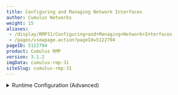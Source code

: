 ```yaml
---
title: Configuring and Managing Network Interfaces
author: Cumulus Networks
weight: 15
aliases:
 - /display/RMP31/Configuring+and+Managing+Network+Interfaces
 - /pages/viewpage.action?pageId=5122794
pageID: 5122794
product: Cumulus RMP
version: 3.1.2
imgData: cumulus-rmp-31
siteSlug: cumulus-rmp-31
---
```

<details>

`ifupdown` is the network interface manager for Cumulus RMP. Cumulus RMP
uses an updated version of this tool, `ifupdown2`.

For more information on network interfaces, see [Layer 1 and Switch Port
Attributes](/version/cumulus-rmp-31/Configuring-and-Managing-Network-Interfaces/Layer-1-and-Switch-Port-Attributes).

{{%notice info%}}

By default, `ifupdown` is quiet; use the verbose option `-v` when you
want to know what is going on when bringing an interface down or up.

{{%/notice%}}

## Commands</span>

  - ifdown

  - ifquery

  - ifreload

  - ifup

  - mako-render

## Man Pages</span>

  - man ifdown(8)

  - man ifquery(8)

  - man ifreload

  - man ifup(8)

  - man ifupdown-addons-interfaces(5)

  - man interfaces(5)

## Configuration Files</span>

  - /etc/network/interfaces

## Basic Commands</span>

To bring up an interface or apply changes to an existing interface, run:

    cumulus@switch:~$ sudo ifup <ifname>

To bring down a single interface, run:

    cumulus@switch:~$ sudo ifdown <ifname>

<summary>Runtime Configuration (Advanced) </summary>

<table>
<colgroup>
<col style="width: 100%" />
</colgroup>
<tbody>
<tr class="odd">
<td><p>{{%notice warning%}}</p>
<p>A runtime configuration is non-persistent, which means the configuration you create here does not persist after you reboot the switch.</p>
<p>{{%/notice%}}</p>
<p>To administratively bring an interface up or down, run:</p>
<pre><code>cumulus@switch:~$ sudo ip link set dev swp1 {up|down}</code></pre>
<p>{{%notice note%}}</p>
<p>If you specified <em>manual</em> as the address family, you must bring up that interface manually using <code>ifconfig</code>. For example, if you configured a bridge like this:</p>
<pre><code>auto bridge01
iface bridge01 inet manual</code></pre>
<p>You can only bring it up by running <code>ifconfig bridge01 up</code>.</p>
<p>{{%/notice%}}</p></td>
</tr>
</tbody>
</table>

{{%notice info%}}

`ifdown` always deletes logical interfaces after bringing them down. Use
the `--admin-state` option if you only want to administratively bring
the interface up or down.

{{%/notice%}}

To see the link and administrative state, use the `ip link show`
command:

    cumulus@switch:~$ ip link show dev swp1 
    3: swp1: <BROADCAST,MULTICAST,UP,LOWER_UP> mtu 1500 qdisc pfifo_fast state UP mode DEFAULT qlen 500
        link/ether 44:38:39:00:03:c1 brd ff:ff:ff:ff:ff:ff

In this example, swp1 is administratively UP and the physical link is UP
(LOWER\_UP flag). More information on interface administrative state and
physical state can be found in [this knowledge base
article](https://support.cumulusnetworks.com/hc/en-us/articles/202693826).

## <span id="src-5122794_ConfiguringandManagingNetworkInterfaces-classes" class="confluence-anchor-link"></span>ifupdown2 Interface Classes</span>

`ifupdown2` provides for the grouping of interfaces into separate
classes, where a class is simply a user-defined label used to group
interfaces that share a common function (like uplink, downlink or
compute). You specify classes in `/etc/network/interfaces`.

The most common class users are familiar with is *auto*, which you
configure like this:

    auto swp1
    iface swp1

You can add other classes using the *allow* prefix. For example, if you
have multiple interfaces used for uplinks, you can make up a class
called *uplinks:*

    auto swp1
    allow-uplink swp1
    iface swp1 inet static
        address 10.1.1.1/31
    auto swp2
    allow-uplink swp2
    iface swp2 inet static
        address 10.1.1.3/31

This allows you to perform operations on only these interfaces using the
--allow-uplinks option, or still use the `-a` options since these
interfaces are also in the auto class:

    cumulus@switch:~$ sudo ifup --allow=uplinks 
    cumulus@switch:~$ sudo ifreload -a 

### Bringing All auto Interfaces Up or Down</span>

You can easily bring up or down all interfaces marked with the common
`auto` class in `/etc/network/interfaces`. Use the `-a` option. For
further details, see individual man pages for `ifup(8)`, `ifdown(8)`,
`ifreload(8)`.

To administratively bring up all interfaces marked auto, run:

    cumulus@switch:~$ sudo ifup -a

To administratively bring down all interfaces marked auto, run:

    cumulus@switch:~$ sudo ifdown -a

To reload all network interfaces marked `auto`, use the `ifreload`
command, which is equivalent to running `ifdown` then `ifup`, the one
difference being that `ifreload` skips any configurations that didn't
change):

    cumulus@switch:~$ sudo ifreload -a

## Configuring a Loopback Interface</span>

Cumulus RMP has a loopback preconfigured in `/etc/network/interfaces`.
When the switch boots up, it has a loopback interface, called *lo*,
which is up and assigned an IP address of 127.0.0.1.

{{%notice tip%}}

The loopback interface *lo* must always be specified in
`/etc/network/interfaces` and must always be up.

{{%/notice%}}

<span id="src-5122794_ConfiguringandManagingNetworkInterfaces-ip"></span>

## ifupdown Behavior with Child Interfaces</span>

By default, `ifupdown` recognizes and uses any interface present on the
system - whether a VLAN, bond or physical interface - that is listed as
a dependent of an interface. You are not required to list them in the
`interfaces` file unless they need a specific configuration, for [MTU,
link speed, and so
forth](/version/cumulus-rmp-31/Configuring-and-Managing-Network-Interfaces/Layer-1-and-Switch-Port-Attributes).
And if you need to delete a child interface, you should delete all
references to that interface from the `interfaces` file.

For this example, swp1 and swp2 below do not need an entry in the
`interfaces` file. The following stanzas defined in
`/etc/network/interfaces` provide the exact same configuration:

<table>
<colgroup>
<col style="width: 50%" />
<col style="width: 50%" />
</colgroup>
<tbody>
<tr class="odd">
<td><p><strong>With Child Interfaces Defined</strong></p>
<pre><code>auto swp1
iface swp1
 
auto swp2
iface swp2
 
auto bridge
iface bridge
    bridge-vlan-aware yes
    bridge-ports swp1 swp2
    bridge-vids 1-100
    bridge-pvid 1
    bridge-stp on</code></pre></td>
<td><p><strong>Without Child Interfaces Defined</strong></p>
<pre><code>auto bridge
iface bridge
    bridge-vlan-aware yes
    bridge-ports swp1 swp2
    bridge-vids 1-100
    bridge-pvid 1
    bridge-stp on</code></pre></td>
</tr>
</tbody>
</table>

<summary>Bridge in Traditional Mode - Example </summary>

For this example, swp1.100 and swp2.100 below do not need an entry in
the `interfaces` file. The following stanzas defined in
`/etc/network/interfaces` provide the exact same configuration:

<table>
<colgroup>
<col style="width: 50%" />
<col style="width: 50%" />
</colgroup>
<tbody>
<tr class="odd">
<td><p><strong>With Child Interfaces Defined</strong></p>
<pre><code>auto swp1.100
iface swp1.100
 
auto swp2.100
iface swp2.100
 
auto br-100
iface br-100
    address 10.0.12.2/24
    address 2001:dad:beef::3/64
    bridge-ports swp1.100 swp2.100
    bridge-stp on</code></pre></td>
<td><p><strong>Without Child Interfaces Defined</strong></p>
<pre><code>auto br-100
iface br-100
    address 10.0.12.2/24
    address 2001:dad:beef::3/64
    bridge-ports swp1.100 swp2.100
    bridge-stp on</code></pre></td>
</tr>
</tbody>
</table>

For more information on the bridge in traditional mode vs the bridge in
VLAN-aware mode, please read [this knowledge base
article](https://support.cumulusnetworks.com/hc/en-us/articles/204909397).

## ifupdown2 Interface Dependencies</span>

`ifupdown2` understands interface dependency relationships. When `ifup`
and `ifdown` are run with all interfaces, they always run with all
interfaces in dependency order. When run with the interface list on the
command line, the default behavior is to not run with dependents. But if
there are any built-in dependents, they will be brought up or down.

To run with dependents when you specify the interface list, use the
`--with-depends` option. `--with-depends` walks through all dependents
in the dependency tree rooted at the interface you specify. Consider the
following example configuration:

    auto bond1
    iface bond1
        address 100.0.0.2/16
        bond-slaves swp29 swp30
        bond-mode 802.3ad
        bond-miimon 100
        bond-use-carrier 1
        bond-lacp-rate 1
        bond-min-links 1
        bond-xmit-hash-policy layer3+4
     
    auto bond2
    iface bond2
        address 100.0.0.5/16
        bond-slaves swp31 swp32
        bond-mode 802.3ad
        bond-miimon 100
        bond-use-carrier 1
        bond-lacp-rate 1
        bond-min-links 1
        bond-xmit-hash-policy layer3+4
     
    auto br2001
    iface br2001
        address 12.0.1.3/24
        bridge-ports bond1.2001 bond2.2001
        bridge-stp on

Using `ifup --with-depends br2001` brings up all dependents of br2001:
bond1.2001, bond2.2001, bond1, bond2, bond1.2001, bond2.2001, swp29,
swp30, swp31, swp32.

    cumulus@switch:~$ sudo ifup --with-depends br2001

Similarly, specifying `ifdown --with-depends br2001` brings down all
dependents of br2001: bond1.2001, bond2.2001, bond1, bond2, bond1.2001,
bond2.2001, swp29, swp30, swp31, swp32.

    cumulus@switch:~$ sudo ifdown --with-depends br2001

{{%notice warning%}}

As mentioned earlier, `ifdown2` always deletes logical interfaces after
bringing them down. Use the `--admin-state` option if you only want to
administratively bring the interface up or down. In terms of the above
example, `ifdown br2001` deletes `br2001`.

{{%/notice%}}

To guide you through which interfaces will be brought down and up, use
the `--print-dependency` option to get the list of dependents.

Use `ifquery --print-dependency=list -a` to get the dependency list of
all interfaces:

    cumulus@switch:~$ sudo ifquery --print-dependency=list -a
    lo : None
    eth0 : None
    bond0 : ['swp25', 'swp26']
    bond1 : ['swp29', 'swp30']
    bond2 : ['swp31', 'swp32']
    br0 : ['bond1', 'bond2']
    bond1.2000 : ['bond1']
    bond2.2000 : ['bond2']
    br2000 : ['bond1.2000', 'bond2.2000']
    bond1.2001 : ['bond1']
    bond2.2001 : ['bond2']
    br2001 : ['bond1.2001', 'bond2.2001']
    swp40 : None
    swp25 : None
    swp26 : None
    swp29 : None
    swp30 : None
    swp31 : None
    swp32 : None

To print the dependency list of a single interface, use:

    cumulus@switch:~$ sudo ifquery --print-dependency=list br2001
    br2001 : ['bond1.2001', 'bond2.2001']
    bond1.2001 : ['bond1']
    bond2.2001 : ['bond2']
    bond1 : ['swp29', 'swp30']
    bond2 : ['swp31', 'swp32']
    swp29 : None
    swp30 : None
    swp31 : None
    swp32 : None

To print the dependency information of an interface in `dot` format:

    cumulus@switch:~$ sudo ifquery --print-dependency=dot br2001
    /* Generated by GvGen v.0.9 (http://software.inl.fr/trac/wiki/GvGen) */
    digraph G {
        compound=true;
        node1 [label="br2001"];
        node2 [label="bond1.2001"];
        node3 [label="bond2.2001"];
        node4 [label="bond1"];
        node5 [label="bond2"];
        node6 [label="swp29"];
        node7 [label="swp30"];
        node8 [label="swp31"];
        node9 [label="swp32"];
        node1->node2;
        node1->node3;
        node2->node4;
        node3->node5;
        node4->node6;
        node4->node7;
        node5->node8;
        node5->node9;
    }

You can use `dot` to render the graph on an external system where `dot`
is installed.

{{% imgOld 0 %}}

To print the dependency information of the entire `interfaces` file:

    cumulus@switch:~$ sudo ifquery --print-dependency=dot -a >interfaces_all.dot

{{% imgOld 1 %}}

### ifup Handling of Upper (Parent) Interfaces</span>

When you run `ifup` on a logical interface (like a bridge, bond or VLAN
interface), if the `ifup` resulted in the creation of the logical
interface, by default it implicitly tries to execute on the interface's
upper (or parent) interfaces as well. This helps in most cases,
especially when a bond is brought down and up, as in the example below.
This section describes the behavior of bringing up the upper interfaces.

Consider this example configuration:

    auto br100
    iface br100
        bridge-ports bond1.100 bond2.100
     
    auto bond1
    iface bond1
        bond-slaves swp1 swp2

If you run `ifdown bond1`, `ifdown` deletes bond1 and the VLAN interface
on bond1 (bond1.100); it also removes bond1 from the bridge br100. Next,
when you run `ifup bond1`, it creates bond1 and the VLAN interface on
bond1 (bond1.100); it also executes `ifup br100` to add the bond VLAN
interface (bond1.100) to the bridge br100.

As you can see above, implicitly bringing up the upper interface helps,
but there can be cases where an upper interface (like br100) is not in
the right state, which can result in warnings. The warnings are mostly
harmless.

If you want to disable these warnings, you can disable the implicit
upper interface handling by setting `skip_upperifaces=1` in
`/etc/network/ifupdown2/ifupdown2.conf`.

With `skip_upperifaces=1`, you will have to explicitly execute `ifup` on
the upper interfaces. In this case, you will have to run `ifup br100`
after an `ifup bond1` to add bond1 back to bridge br100.

{{%notice note%}}

Although specifying a subinterface like swp1.100 and then running `ifup
swp1.100` will also result in the automatic creation of the swp1
interface in the kernel, Cumulus Networks recommends you specify the
parent interface swp1 as well. A parent interface is one where any
physical layer configuration can reside, such as `link-speed 1000` or
`link-duplex full`.

It's important to note that if you only create swp1.100 and not swp1,
then you cannot run `ifup swp1` since you did not specify it.

{{%/notice%}}

## Configuring IP Addresses</span>

In `/etc/network/interfaces`, list all IP addresses as shown below under
the `iface` section (see `man interfaces` for more information):

    auto swp1
    iface swp1
        address 12.0.0.1/30
        address 12.0.0.2/30

The address method and address family are not mandatory. They default to
`inet/inet6` and `static` by default, but `inet/inet6` **must** be
specified if you need to specify `dhcp` or `loopback`:

    auto lo
    iface lo inet loopback

You can specify both IPv4 and IPv6 addresses in the same `iface` stanza:

    auto swp1
    iface swp1
        address 192.0.2.1/30
        address 192.0.2.2/30
        address 2001:DB8::1/126

<summary>Runtime Configuration (Advanced) </summary>

<table>
<colgroup>
<col style="width: 100%" />
</colgroup>
<tbody>
<tr class="odd">
<td><p>{{%notice warning%}}</p>
<p>A runtime configuration is non-persistent, which means the configuration you create here does not persist after you reboot the switch.</p>
<p>{{%/notice%}}</p>
<p>To make non-persistent changes to interfaces at runtime, use <code>ip addr add</code>:</p>
<pre><code>cumulus@switch:~$ sudo ip addr add 192.0.2.1/30 dev swp1
cumulus@switch:~$ sudo ip addr add 2001:DB8::1/126 dev swp1</code></pre>
<p>To remove an addresses from an interface, use <code>ip addr del</code>:</p>
<pre><code>cumulus@switch:~$ sudo ip addr del 192.0.2.1/30 dev swp1
cumulus@switch:~$ sudo ip addr del 2001:DB8::1/126 dev swp1</code></pre>
<p>See <code>man ip</code> for more details on the options available to manage and query interfaces.</p></td>
</tr>
</tbody>
</table>

To show the assigned address on an interface, use `ip addr show`:

    cumulus@switch:~$ ip addr show dev swp1
    3: swp1: <BROADCAST,MULTICAST,SLAVE,UP,LOWER_UP> mtu 1500 qdisc pfifo_fast state UP qlen 500
        link/ether 44:38:39:00:03:c1 brd ff:ff:ff:ff:ff:ff
        inet 192.0.2.1/30 scope global swp1
        inet 192.0.2.2/30 scope global swp1
        inet6 2001:DB8::1/126 scope global tentative
           valid_lft forever preferred_lft forever

### Purging Existing IP Addresses on an Interface</span>

By default, `ifupdown2` purges existing IP addresses on an interface. If
you have other processes that manage IP addresses for an interface, you
can disable this feature including the `address-purge` setting in the
interface's configuration. For example, add the following to the
interface configuration in `/etc/network/interfaces`:

    auto swp1
    iface swp1
        address-purge no

{{%notice note%}}

Purging existing addresses on interfaces with multiple `iface` stanzas
is not supported. Doing so can result in the configuration of multiple
addresses for an interface after you change an interface address and
reload the configuration with `ifreload -a`. If this happens, you must
shut down and restart the interface with `ifup` and `ifdown`, or
manually delete superfluous addresses with `ip address delete
specify.ip.address.here/mask dev DEVICE`. See also the [Caveats and
Errata](#src-5122794_ConfiguringandManagingNetworkInterfaces-caveats)
section below for some cautions about using multiple `iface` stanzas for
the same interface.

{{%/notice%}}

## Specifying User Commands</span>

You can specify additional user commands in the `interfaces` file. As
shown in the example below, the interface stanzas in
`/etc/network/interfaces` can have a command that runs at pre-up, up,
post-up, pre-down, down, and post-down:

    auto swp1
    iface swp1
        address 12.0.0.1/30
        up /sbin/foo bar

Any valid command can be hooked in the sequencing of bringing an
interface up or down, although commands should be limited in scope to
network-related commands associated with the particular interface.

For example, it wouldn't make sense to install some Debian package on
`ifup` of swp1, even though that is technically possible. See `man
interfaces` for more details.

## Sourcing Interface File Snippets</span>

Sourcing interface files helps organize and manage the `interfaces(5)`
file. For example:

    cumulus@switch:~$ cat /etc/network/interfaces
    # The loopback network interface
    auto lo
    iface lo inet loopback
     
    # The primary network interface
    auto eth0
    iface eth0 inet dhcp
     
    source /etc/network/interfaces.d/bond0

The contents of the sourced file used above are:

    cumulus@switch:~$ cat /etc/network/interfaces.d/bond0
    auto bond0
    iface bond0
        address 14.0.0.9/30
        address 2001:ded:beef:2::1/64
        bond-slaves swp25 swp26
        bond-mode 802.3ad
        bond-miimon 100
        bond-use-carrier 1
        bond-lacp-rate 1
        bond-min-links 1
        bond-xmit-hash-policy layer3+4

## Using Globs for Port Lists</span>

Some modules support globs to define port lists (that is, a range of
ports). You can use the `glob` keyword to specify bridge ports and bond
slaves:

    auto br0
    iface br0
        bridge-ports glob swp1-6.100
     
    auto br1
    iface br1
        bridge-ports glob swp7-9.100  swp11.100 glob swp15-18.100

## Using Templates</span>

`ifupdown2` supports [Mako-style
templates](http://www.makotemplates.org/). The Mako template engine is
run over the `interfaces` file before parsing.

Use the template to declare cookie-cutter bridges in the `interfaces`
file:

    %for v in [11,12]:
    auto vlan${v}
    iface vlan${v}
        address 10.20.${v}.3/24
        bridge-ports glob swp19-20.${v}
        bridge-stp on
    %endfor

And use it to declare addresses in the `interfaces` file:

    %for i in [1,12]:
    auto swp${i}
    iface swp${i}
        address 10.20.${i}.3/24

{{%notice note%}}

Regarding Mako syntax, use square brackets (`[1,12]`) to specify a list
of individual numbers (in this case, 1 and 12). Use `range(1,12)` to
specify a range of interfaces.

{{%/notice%}}

{{%notice tip%}}

You can test your template and confirm it evaluates correctly by running
`mako-render /etc/network/interfaces`.

{{%/notice%}}

{{%notice tip%}}

For more examples of configuring Mako templates, read this [knowledge
base
article](https://support.cumulusnetworks.com/hc/en-us/articles/202868023).

{{%/notice%}}

## Adding Descriptions to Interfaces</span>

You can add descriptions to the interfaces configured in
/etc/network/interfaces by using the alias keyword. For example:

    auto swp1
    iface swp1
        alias swp1 hypervisor_port_1

You can query interface descriptions by running ip link show. The alias
appears on the alias line:

    cumulus@switch$ ip link show swp1
    3: swp1: <NO-CARRIER,BROADCAST,MULTICAST,UP> mtu 1500 qdisc pfifo_fast state DOWN mode DEFAULT qlen 500
        link/ether aa:aa:aa:aa:aa:bc brd ff:ff:ff:ff:ff:ff
        alias hypervisor_port_1

Interface descriptions also appear in the [SNMP
OID](Monitoring-System-Hardware.html#src-5122751_MonitoringSystemHardware-snmp)
[IF-MIB::ifAlias](http://www.net-snmp.org/docs/mibs/ifMIBObjects.html#ifAlias).

## <span id="src-5122794_ConfiguringandManagingNetworkInterfaces-caveats" class="confluence-anchor-link"></span>Caveats and Errata</span>

While `ifupdown2` supports the inclusion of multiple `iface` stanzas for
the same interface, Cumulus Networks recommends you use a single `iface`
stanza for each interface, if possible.

There are cases where you must specify more than one `iface` stanza for
the same interface. For example, the configuration for a single
interface can come from many places, like a template or a sourced file.

If you do specify multiple `iface` stanzas for the same interface, make
sure the stanzas do not specify the same interface attributes.
Otherwise, unexpected behavior can result.

For example, swp1 is configured in two places:

    cumulus@switch:~$ cat /etc/network/interfaces
     
    source /etc/interfaces.d/speed_settings
     
    auto swp1
    iface swp1
      address 10.0.14.2/24

As well as `/etc/interfaces.d/speed_settings`:

    cumulus@switch:~$ cat /etc/interfaces.d/speed_settings
     
    auto swp1
    iface swp1
      link-speed 1000
      link-duplex full

`ifupdown2` correctly parses a configuration like this because the same
attributes are not specified in multiple `iface` stanzas.

And, as stated in the note above, you cannot purge existing addresses on
interfaces with multiple `iface` stanzas.

## Useful Links</span>

  - [wiki.debian.org/NetworkConfiguration](http://wiki.debian.org/NetworkConfiguration)

  - [www.linuxfoundation.org/collaborate/workgroups/networking/bonding](http://www.linuxfoundation.org/collaborate/workgroups/networking/bonding)

  - [www.linuxfoundation.org/collaborate/workgroups/networking/bridge](http://www.linuxfoundation.org/collaborate/workgroups/networking/bridge)

  - [www.linuxfoundation.org/collaborate/workgroups/networking/vlan](http://www.linuxfoundation.org/collaborate/workgroups/networking/vlan)


</details>
